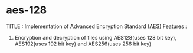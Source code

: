 # aes-128

TITLE : Implementation of Advanced Encryption Standard (AES)
Features :
1. Encryption and decryption of files using AES128(uses 128 bit key), AES192(uses 192 bit key) and AES256(uses 256 bit key) 
